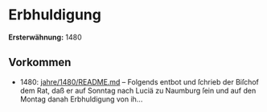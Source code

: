 # Erbhuldigung

**Ersterwähnung:** 1480

## Vorkommen
- 1480: [jahre/1480/README.md](../jahre/1480/README.md) – Folgends entbot und ſchrieb der Biſchof dem Rat,
daß er auf Sonntag nach Luciä zu Naumburg ſein und
auf den Montag danah Erbhuldigung von ih...
